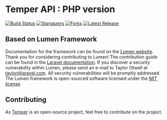 # Temper API : PHP version

<a href="https://github.com/floriaaan/temper-api"><img src="https://badgen.net/github/status/floriaaan/temper-api" alt="Build Status"></a>
<a href="https://github.com/floriaaan/temper-api"><img src="https://badgen.net/github/stars/floriaaan/temper-api" alt="Stargazers"></a>
<a href="https://github.com/floriaaan/temper-api"><img src="https://badgen.net/github/forks/floriaaan/temper-api" alt="Forks"></a>
<a href="https://github.com/floriaaan/temper-api"><img src="https://badgen.net/github/release/floriaaan/temper-api" alt="Latest Release"></a>


## Based on Lumen Framework

Documentation for the framework can be found on the [Lumen website](https://lumen.laravel.com/docs).
Thank you for considering contributing to Lumen! The contribution guide can be found in the [Laravel documentation](https://laravel.com/docs/contributions).
If you discover a security vulnerability within Lumen, please send an e-mail to Taylor Otwell at taylor@laravel.com. All security vulnerabilities will be promptly addressed.
The Lumen framework is open-sourced software licensed under the [MIT license](https://opensource.org/licenses/MIT).

## Contributing

As [Temper](https://github.com/floriaaan/temper) is an open-source project, feel free to contribute on the project.
